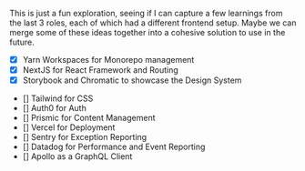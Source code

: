 This is just a fun exploration, seeing if I can capture a few learnings from the last 3 roles, each of which had a different frontend setup. Maybe we can merge some of these ideas together into a cohesive solution to use in the future.

- [x] Yarn Workspaces for Monorepo management
- [x] NextJS for React Framework and Routing
- [x] Storybook and Chromatic to showcase the Design System
- [] Tailwind for CSS
- [] Auth0 for Auth
- [] Prismic for Content Management
- [] Vercel for Deployment
- [] Sentry for Exception Reporting
- [] Datadog for Performance and Event Reporting
- [] Apollo as a GraphQL Client
